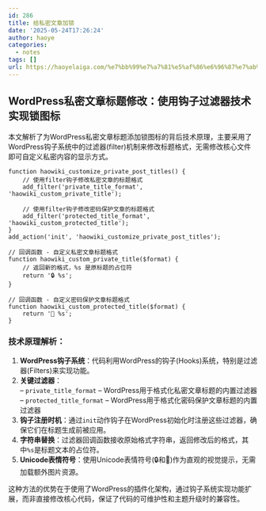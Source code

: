 ```yaml
---
id: 286
title: 给私密文章加锁
date: '2025-05-24T17:26:24'
author: haoye
categories:
  - notes
tags: []
url: https://haoyelaiga.com/%e7%bb%99%e7%a7%81%e5%af%86%e6%96%87%e7%ab%a0%e5%8a%a0%e9%94%81/
---
```


## WordPress私密文章标题修改：使用钩子过滤器技术实现锁图标

本文解析了为WordPress私密文章标题添加锁图标的背后技术原理，主要采用了WordPress钩子系统中的过滤器(filter)机制来修改标题格式，无需修改核心文件即可自定义私密内容的显示方式。

```
function haowiki_customize_private_post_titles() {
    // 使用filter钩子修改私密文章的标题格式
    add_filter('private_title_format', 'haowiki_custom_private_title');

    // 使用filter钩子修改密码保护文章的标题格式
    add_filter('protected_title_format', 'haowiki_custom_protected_title');
}
add_action('init', 'haowiki_customize_private_post_titles');

// 回调函数 - 自定义私密文章标题格式
function haowiki_custom_private_title($format) {
    // 返回新的格式，%s 是原标题的占位符
    return '🔒 %s';
}

// 回调函数 - 自定义密码保护文章标题格式
function haowiki_custom_protected_title($format) {
    return '🔑 %s';
}
```

### 技术原理解析：

1. **WordPress钩子系统**：代码利用WordPress的钩子(Hooks)系统，特别是过滤器(Filters)来实现功能。
2. **关键过滤器**：\
   – `private_title_format` – WordPress用于格式化私密文章标题的内置过滤器\
   – `protected_title_format` – WordPress用于格式化密码保护文章标题的内置过滤器
3. **钩子注册时机**：通过`init`动作钩子在WordPress初始化时注册这些过滤器，确保它们在标题生成前被应用。
4. **字符串替换**：过滤器回调函数接收原始格式字符串，返回修改后的格式，其中`%s`是标题文本的占位符。
5. **Unicode表情符号**：使用Unicode表情符号(🔒和🔑)作为直观的视觉提示，无需加载额外图片资源。

这种方法的优势在于使用了WordPress的插件化架构，通过钩子系统实现功能扩展，而非直接修改核心代码，保证了代码的可维护性和主题升级时的兼容性。
